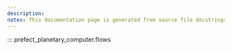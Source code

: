 ```yaml
---
description: 
notes: This documentation page is generated from source file docstrings.
---
```


::: prefect_planetary_computer.flows
